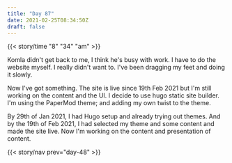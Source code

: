 ```yaml
---
title: "Day 87"
date: 2021-02-25T08:34:50Z
draft: false
---
```


{{< story/time "8" "34" "am" >}}

Komla didn't get back to me, I think he's busy with work. I have to do the website myself. I really didn't want to. I've been dragging my feet and doing it slowly. 

Now I've got something. The site is live since 19th Feb 2021 but I'm still working on the content and the UI. I decide to use hugo static site builder. I'm using the PaperMod theme; and adding my own twist to the theme.  <!--more-->

By 29th of Jan 2021, I had Hugo setup and already trying out themes. And by the 19th of Feb 2021, I had selected my theme and some content and made the site live. Now I'm working on the content and presentation of content. 

{{< story/nav prev="day-48" >}}

